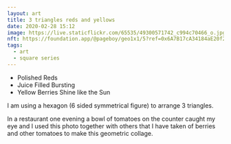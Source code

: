 ```yaml
---
layout: art
title: 3 triangles reds and yellows
date: 2020-02-28 15:12
image: https://live.staticflickr.com/65535/49300571742_c994c70466_o.jpg
nft: https://foundation.app/@pageboy/geo1x1/5?ref=0x6A7B17cA34184aE20f2679F06a4Bb0c592e83cAD
tags:
  - art
  - square series
---
```

* Polished Reds
* Juice Filled Bursting
* Yellow Berries Shine like the Sun

I am using a hexagon (6 sided symmetrical figure) to arrange 3 triangles.

In a restaurant one evening a bowl of tomatoes on the counter caught my eye and I used this photo together with others that I have taken of berries and other tomatoes to make this geometric collage.